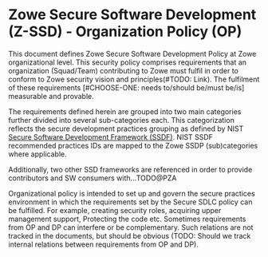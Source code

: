 # Zowe Secure Software Development (Z-SSD) - Organization Policy (OP) 

This document defines Zowe Secure Software Development Policy at Zowe organizational level.
This security policy comprises requirements that an organization (Squad/Team) contributing to Zowe must fulfil in order to conform
to Zowe security vision and principles(#TODO: Link). The fulfilment of these requirements [#CHOOSE-ONE: needs to/should be/must be/is] measurable and provable.

The requirements defined herein are grouped into two main categories further divided into several sub-categories each. 
This categorization reflects the secure development practices grouping as defined by NIST [Secure Software Development Framework (SSDF)](https://csrc.nist.gov/Projects/ssdf).
NIST SSDF recommended practices IDs are mapped to the Zowe SSDP (sub)categories where applicable.

Additionally, two other SSD frameworks are referenced in order to provide contributors and SW consumers with...TODO@PZA   

Organizational policy is intended to set up and govern the secure practices environment in which the requirements set by the Secure SDLC policy can be fulfilled.
For example, creating security roles, acquiring upper management support, Protecting the code etc.
Sometimes requirements from OP and DP can interfere or be complementary. Such relations are not tracked in the documents, but should be obvious (TODO: Should we track internal relations between requirements from OP and DP).   

<span style="display: none">

#TODO@PZA: Provide reference IDs coding legend:
| Category      | Zowe          | SSDF  |
| ------------- |:-------------:| -----:|
| col 3 is      | right-aligned | $1600 |
| col 2 is      | centered      |   $12 |
| zebra stripes | are neat      |    $1 |
</span>

<span style="display: none">
The Secure Software Development Framework (SSDF) defines and recommends a core set of high-level secure software development practices, that can be integrated into each SDLC implementation.
It is structured in such a way to provide an interface between software producers (e.g.,commercial-off-the-shelf [COTS] product vendors, 
government-off-the-shelf [GOTS] software developers, custom software developers) on one side and software purchasers and consumers, 
both federal agencies and other organization on the other side. Therefore, it is desirable and beneficial for Zowe to map security the SLDC requirements to that Framework. 
Herein we use the SSDF as a meta framework by mapping the high-level practices to security policy requirements applicable to the individual development SDLC phases.
</span>

For easier identification and linking, the categories and sub topics are assigned with IDs unique in the Zowe namespace.  
The structure corresponds the to Secure Software Development at organizational level.

**Note: For our Secure SDLC Policy please visit [Zowe Secure Software Development Lifecycle Policy](../Zowe-SSDP-SDLC/Policy.md).

- [Prepare the organization (PO)](#po-prepare-the-organization)
- [Protect the Software (PS)](#ps-protect-the-software)

<span style="display: none">
    #TODO@PZA: Discuss if all categories, subcategories and their structure reflect our needs. Maybe some should be skipped, moved etc.
</span>

# Z-SSD-OP Requirements

## A. Prepare the organization (PO) / (SSFD:PO) Prepare the organization

*Note: PO.1 sub-category is skipped because describes the actual process of defining this policy framework: Policy, Processes and Guidelines. 
Keywords/artifacts: Requirements, Policies, Processes, Best practices, development infrastructures: components, endpoints, etc.
Additionally, it requires: Maintaining the requirements over time, Documenting them, Communicating them to 3rd party SW components providers  

### A1. Roles and Responsibilities (PO-RR) / (SSDF:PO.2) Implement Roles and Responsibilities: 
- A1.1:ZSSD-OP:PO-RR-CRA (Create Roles and Alter responsibilities) / (SSDF:PO.2.1):  

Create new roles and alter responsibilities for existing roles as needed to encompass all parts of the SSDF. Periodically review and maintain the defined roles and responsibilities, updating them as needed

- A1.2:ZSSD-OP:PO-RR-RBT (Role Based Training) / (SSDF:PO.2.2):

Provide role-based training for all personnel with responsibilities that contribute to secure development. Periodically review personnel proficiency and role-based training, and update the training asneeded.

- A1.3:ZSSD-OP:PO-RR-UMC (Upper Management Commitment) / (SSDF:PO.2.3): 

Obtain upper management commitment to secure development, and convey that commitment to all with SSDF-related roles and responsibilities.

### A2. Supporting Toolchains (ST) / (SSFD:PO.3) Implement Supporting Toolchains
- A2.1:ZSSD-OP:PO-ST-TCI (Toolchain Components Integration) / (SSDF:PO.3.1): 
 
Specify which tools or tool types must or should be included in each toolchain to mitigate identified risks, as well as how the toolchain components are to be integrated with each other

- A2.2:ZSSD-OP:PO-ST-DMT (Deploy and Maintain Tools) / (SSDF:PO.3.2):

Follow recommended security practices deploying and maintaining tools and toolchains

- A2.3:ZSSD-OP:PO-ST-GEA (Generate Evidence and Artifacts) / (SSDF:PO.3.3): 
 
Configure tools to generate evidence and artifacts of their support of secure software development practices as defined by the organization.

### A3. Security Criteria (SC) / (SSFD:PO.4) Define and Use Criteria for Software Security Checks
- A3.1:ZSSD-OP:PO-SC-SSC (Software Security Checks) / (SSDF:PO.4.1): 
 
Define criteria for software security checks and track throughout the SDLC.

- A3.2:ZSSD-OP:PO-SC-SNI (Safeguard the Necessary Information) / (SSDF:PO.4.2): 

Implement processes, mechanisms, etc. to gather and safeguard the necessary information in support of the criteria.

### A4. Secure Environments (SE) / (SSFD:PO.5) Implement and Maintain Secure Environments for Software Development
- A4.1:ZSSD-OP:PO-SE-SPE (Separate and Protect the Environments) / (SSDF:PO.5.1): 
 
Separate and protect each environment involved in software development.

- A4.2:ZSSD-OP:PO-SE-HDE (Harden Development Endpoints) / (SSDF:PO.5.2): 

Secure and harden development endpoints (i.e., endpoints for software designers, developers, testers, builders, etc.\) to perform development-related tasks using a risk-based approach.
    
## B. Protect the Software (PS) / (PS): Protect the Software 

### B1. Protect All Code (PAC) / (SSDF:????) Protect All Forms of Code from Unauthorized Access and Tampering
- B1.1:ZSSD-OP:PS-PAC-SAC (Store All Code) / (SSDF:PS.1.1): 
 
Store all forms of code, including source code and executable code, based on the principle of least privilege so that only authorized personnel, tools,services, etc. have the necessary forms of access.

### B2: Software Release Integrity (SRI) / (SSDF:????) Provide a Mechanism for Verifying Software Release Integrity
- B2.1:ZSSD-OP:PS-SRI-IIA (Integrity Information Availability) / (SSDF:PS.2.1): 
 
Make integrity verification information available to software purchasers and consumers.
  
### B3: Protect Software Releases (PSR) / (SSDF:????) Archive and Protect Each Software Release
- B3.1:ZSSD-OP:PS-PSR-ANF (Archive Necessary Files) / (SSDF:PS.3.1): 
 
Securely archive the necessary files and other data (e.g., integrity verification information, provenance data) to be retained for each software release.

- B3.2:ZSSD-OP:PS-PSR-MPD (Maintain Provenance Data) / (SSDF:PS.3.2): 
 
Collect, maintain, and share provenance data for all components and other dependencies of each software release (e.g., in a software bill of materials[SBOM]).

[// intentionally commented out]: <> ( PUT-COMMENTED-OUT-TEXT-HERE )


#Notes, TODOs

* Consider organizations size - some just can't afford all the overhead and need to simplify. How then we maintain compliancy?
* Flag which requirements are mandatory
* Some items look as recommended practices rather than as policy requirements
    * Option: Group such practices into a sound requirement
* Map M:N between ZSSD and SSDF and others
* Automated tests to prove some policy requirements fulfilment
* Should we should prescribe requirements fulfillment report format - see current reports 
